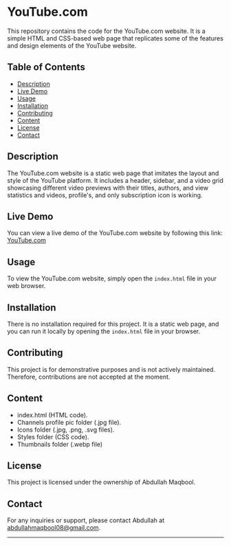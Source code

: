 # YouTube.com

This repository contains the code for the YouTube.com website. It is a simple HTML and CSS-based web page that replicates some of the features and design elements of the YouTube website.

## Table of Contents

- [Description](#description)
- [Live Demo](https://abdullahm22.github.io/YouTube_Dev/)
- [Usage](#usage)
- [Installation](#installation)
- [Contributing](#contributing)
- [Content](#content)
- [License](#license)
- [Contact](#contact)
  
## Description

The YouTube.com website is a static web page that imitates the layout and style of the YouTube platform. It includes a header, sidebar, and a video grid showcasing different video previews with their titles, authors, and view statistics and videos, profile's, and only subscription icon is working.

## Live Demo

You can view a live demo of the YouTube.com website by following this link: [YouTube.com](https://abdullahm22.github.io/YouTube_Dev/)

## Usage

To view the YouTube.com website, simply open the `index.html` file in your web browser.

## Installation

There is no installation required for this project. It is a static web page, and you can run it locally by opening the `index.html` file in your browser.

## Contributing

This project is for demonstrative purposes and is not actively maintained. Therefore, contributions are not accepted at the moment.

## Content
- index.html (HTML code).
- Channels profile pic folder (.jpg file).
- Icons folder (.jpg, .png, .svg files).
- Styles folder (CSS code).
- Thumbnails folder (.webp file)

## License

This project is licensed under the ownership of Abdullah Maqbool.

## Contact

For any inquiries or support, please contact Abdullah at abdullahmaqbool08@gmail.com.

---

